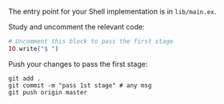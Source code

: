 The entry point for your Shell implementation is in `lib/main.ex`.

Study and uncomment the relevant code: 

```elixir
# Uncomment this block to pass the first stage
IO.write("$ ")
```

Push your changes to pass the first stage:

```
git add .
git commit -m "pass 1st stage" # any msg
git push origin master
```
